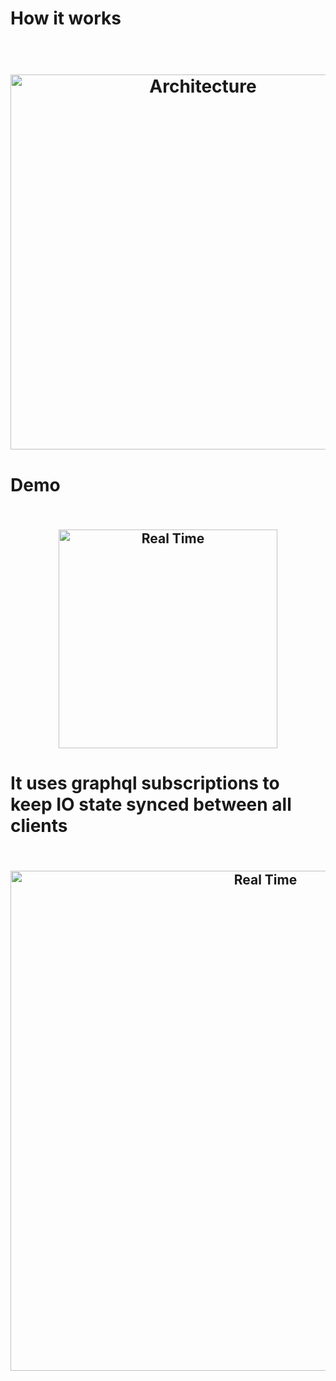 
# How it works
<h1 align="center">
<br>
  <img src="https://i.imgur.com/1B7yst3.jpg" alt="Architecture" width=600">
<br>
</h1>
    
# Demo

<h2 align="center">
<br>
  <img src="https://i.imgur.com/Z3Z073Y.gif" alt="Real Time" width=350">
<br>
</h2>


# It uses graphql subscriptions to keep IO state synced between all clients
<h2 align="center">
<br>
  <img src="https://i.imgur.com/4w0u41i.gif" alt="Real Time" width=800">
<br>
</h2>
